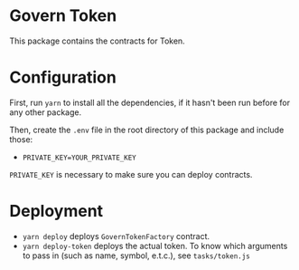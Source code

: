 # Govern Token

This package contains the contracts for Token.

# Configuration

First, run `yarn` to install all the dependencies, if it hasn't been run before for any other package.

Then, create the `.env` file in the root directory of this package and include those:
* `PRIVATE_KEY=YOUR_PRIVATE_KEY`

`PRIVATE_KEY` is necessary to make sure you can deploy contracts.


# Deployment

* `yarn deploy` deploys `GovernTokenFactory` contract.
* `yarn deploy-token` deploys the actual token. To know which arguments to pass in (such as name, symbol, e.t.c.), see `tasks/token.js`
